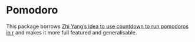 
<!-- README.md is generated from README.Rmd. Please edit that file -->

# Pomodoro

This package borrows [Zhi Yang’s idea to use countdown to run pomodoros
in r](https://twitter.com/zhiiiyang/status/1145093702890602496) and
makes it more full featured and generalisable.
